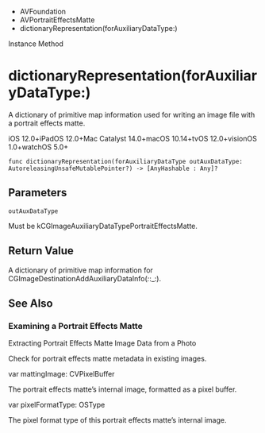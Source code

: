 

- AVFoundation
- AVPortraitEffectsMatte
-  dictionaryRepresentation(forAuxiliaryDataType:) 

Instance Method

# dictionaryRepresentation(forAuxiliaryDataType:)

A dictionary of primitive map information used for writing an image file with a portrait effects matte.

iOS 12.0+iPadOS 12.0+Mac Catalyst 14.0+macOS 10.14+tvOS 12.0+visionOS 1.0+watchOS 5.0+

``` source
func dictionaryRepresentation(forAuxiliaryDataType outAuxDataType: AutoreleasingUnsafeMutablePointer?) -> [AnyHashable : Any]?
```

## Parameters 

`outAuxDataType`  

Must be kCGImageAuxiliaryDataTypePortraitEffectsMatte.

## Return Value

A dictionary of primitive map information for CGImageDestinationAddAuxiliaryDataInfo(_:_:_:).

## See Also

### Examining a Portrait Effects Matte

Extracting Portrait Effects Matte Image Data from a Photo

Check for portrait effects matte metadata in existing images.

var mattingImage: CVPixelBuffer

The portrait effects matte’s internal image, formatted as a pixel buffer.

var pixelFormatType: OSType

The pixel format type of this portrait effects matte’s internal image.

